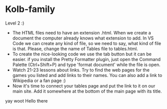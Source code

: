 # Kolb-family

Level 2 :)
- The HTML files need to have an extension .html. When we create a document the computer already knows what extension to add. In VS Code we can create any kind of file, so we need to say, what kind of file is that. Please, change the name of Tables file to tables.html.
- To create the nice-looking code we use the tab button but it can be easier. if you install the Pretty Formatter plugin, just open the Command Palette (Ctrl+Shift+P) and type 'format document' while the file is open.
- Watch 21-23 lessons about links. Try to find the web pages for the games you listed and add links to their names. You can also add a link to Wikipedia or a fan page :)
- Now it's time to connect your tables page and put the link to it on our main site. Add it somewhere at the bottom of the main page with its title.

yay
woot Hello there

